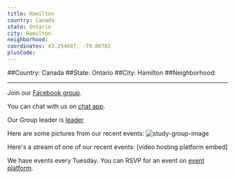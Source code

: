 ```yaml
---
title: Hamilton
country: Canada
state: Ontario
city: Hamilton
neighborhood: 
coordinates: 43.254687, -79.86782
plusCode:
---
```


##Country: Canada
##State: Ontario
##City: Hamilton
##Neighborhood: 
*****
Join our [Facebook group](https://www.facebook.com/groups/free.code.camp.hamilton).

You can chat with us on [chat app]().

Our Group leader is [leader]()

Here are some pictures from our recent events:
![study-group-image]()

Here's a stream of one of our recent events:
[video hosting platform embed]

We have events every Tuesday. You can RSVP for an event on [event platform]().
